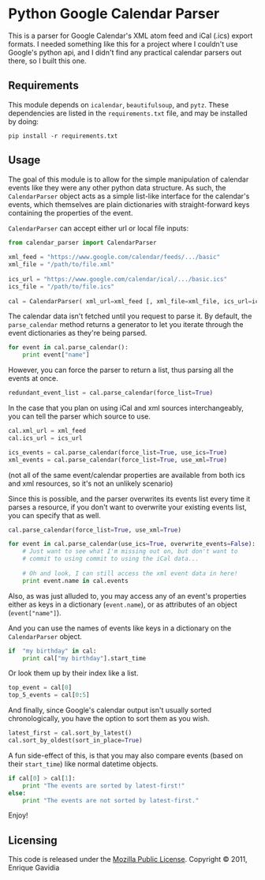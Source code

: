 Python Google Calendar Parser
=============================
This is a parser for Google Calendar's XML atom feed and iCal (.ics) export formats.  I needed something like this for a 
project where I couldn't use Google's python api, and I didn't find any practical calendar parsers out there, so I built this one.

Requirements
------------
This module depends on `icalendar`, `beautifulsoup`, and `pytz`. These dependencies are listed in the `requirements.txt` file, 
and may be installed by doing:

    pip install -r requirements.txt


Usage
-----
The goal of this module is to allow for the simple manipulation of calendar events like they were any other python data structure.
As such, the `CalendarParser` object acts as a simple list-like interface for the calendar's events, which themselves are plain 
dictionaries with straight-forward keys containing the properties of the event.

`CalendarParser` can accept either url or local file inputs:


```python
from calendar_parser import CalendarParser
    
xml_feed = "https://www.google.com/calendar/feeds/.../basic"
xml_file = "/path/to/file.xml"
    
ics_url = "https://www.google.com/calendar/ical/.../basic.ics"
ics_file = "/path/to/file.ics"
  
cal = CalendarParser( xml_url=xml_feed [, xml_file=xml_file, ics_url=ics_url, ics_file=ics_file ] )
```

The calendar data isn't fetched until you request to parse it.  By default, the `parse_calendar` method returns a generator
to let you iterate through the event dictionaries as they're being parsed.

```python
for event in cal.parse_calendar():
    print event["name"]
```

However, you can force the parser to return a list, thus parsing all the events at once.

```python
redundant_event_list = cal.parse_calendar(force_list=True)
```

In the case that you plan on using iCal and xml sources interchangeably, you can tell the parser which source to use.

```python
cal.xml_url = xml_feed
cal.ics_url = ics_url

ics_events = cal.parse_calendar(force_list=True, use_ics=True)
xml_events = cal.parse_calendar(force_list=True, use_xml=True)
```
(not all of the same event/calendar properties are available from both ics and xml resources, so it's not an unlikely scenario)

Since this is possible, and the parser overwrites its events list every time it parses a resource, if you don't want to overwrite your
existing events list, you can specify that as well.

```python
cal.parse_calendar(force_list=True, use_xml=True)

for event in cal.parse_calendar(use_ics=True, overwrite_events=False):
    # Just want to see what I'm missing out on, but don't want to
    # commit to using commit to using the iCal data...
    
    # Oh and look, I can still access the xml event data in here!
    print event.name in cal.events
```

Also, as was just alluded to, you may access any of an event's properties either as keys in a dictionary (`event.name`), or as 
attributes of an object (`event["name"]`).

And you can use the names of events like keys in a dictionary on the `CalendarParser` object.

```python
if  "my birthday" in cal:
    print cal["my birthday"].start_time
```

Or look them up by their index like a list.

```python
top_event = cal[0]
top_5_events = cal[0:5]
```

And finally, since Google's calendar output isn't usually sorted chronologically, you have the option to sort them as you wish.

```python
latest_first = cal.sort_by_latest()
cal.sort_by_oldest(sort_in_place=True)
```

A fun side-effect of this, is that you may also compare events (based on their `start_time`) like normal datetime objects.

```python
if cal[0] > cal[1]:
    print "The events are sorted by latest-first!"
else:
    print "The events are not sorted by latest-first."
```

Enjoy!


Licensing
---------
This code is released under the [Mozilla Public License](http://www.mozilla.org/MPL/MPL-1.1.html).
Copyright &copy; 2011, Enrique Gavidia
